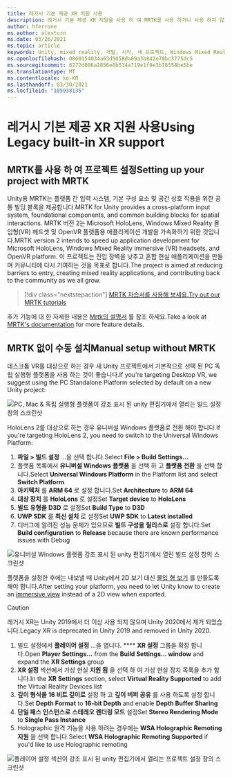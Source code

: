 ```yaml
---
title: 레거시 기본 제공 XR 지원 사용
description: 레거시 기본 제공 XR 지원을 사용 하 여 MRTK를 사용 하거나 사용 하지 않고 Unity 프로젝트를 설정 하는 방법을 알아봅니다.
author: hferrone
ms.author: alexturn
ms.date: 03/26/2021
ms.topic: article
keywords: Unity, mixed reality, 개발, 시작, 새 프로젝트, Windows Mixed Reality, UWP, XR, 성능, 레거시, mrtk
ms.openlocfilehash: 0860154034a63d5058da09a3b842e70bc3775dc5
ms.sourcegitcommit: 6272d086a2856e8b514a719e1f9e3b78554be5be
ms.translationtype: MT
ms.contentlocale: ko-KR
ms.lasthandoff: 03/30/2021
ms.locfileid: "105938135"
---
```

# <a name="using-legacy-built-in-xr-support"></a><span data-ttu-id="ca4fc-104">레거시 기본 제공 XR 지원 사용</span><span class="sxs-lookup"><span data-stu-id="ca4fc-104">Using Legacy built-in XR support</span></span>

## <a name="setting-up-your-project-with-mrtk"></a><span data-ttu-id="ca4fc-105">MRTK를 사용 하 여 프로젝트 설정</span><span class="sxs-lookup"><span data-stu-id="ca4fc-105">Setting up your project with MRTK</span></span>

<span data-ttu-id="ca4fc-106">Unity용 MRTK는 플랫폼 간 입력 시스템, 기본 구성 요소 및 공간 상호 작용을 위한 공통 빌딩 블록을 제공합니다.</span><span class="sxs-lookup"><span data-stu-id="ca4fc-106">MRTK for Unity provides a cross-platform input system, foundational components, and common building blocks for spatial interactions.</span></span> <span data-ttu-id="ca4fc-107">MRTK 버전 2는 Microsoft HoloLens, Windows Mixed Reality 몰입형(VR) 헤드셋 및 OpenVR 플랫폼용 애플리케이션 개발을 가속화하기 위한 것입니다.</span><span class="sxs-lookup"><span data-stu-id="ca4fc-107">MRTK version 2 intends to speed up application development for Microsoft HoloLens, Windows Mixed Reality immersive (VR) headsets, and OpenVR platform.</span></span> <span data-ttu-id="ca4fc-108">이 프로젝트는 진입 장벽을 낮추고 혼합 현실 애플리케이션을 만들며 커뮤니티에 다시 기여하는 것을 목표로 합니다.</span><span class="sxs-lookup"><span data-stu-id="ca4fc-108">The project is aimed at reducing barriers to entry, creating mixed reality applications, and contributing back to the community as we all grow.</span></span>

> [!div class="nextstepaction"]
> [<span data-ttu-id="ca4fc-109">MRTK 자습서를 사용해 보세요.</span><span class="sxs-lookup"><span data-stu-id="ca4fc-109">Try out our MRTK tutorials</span></span>](tutorials/mr-learning-base-01.md)

<span data-ttu-id="ca4fc-110">추가 기능에 대 한 자세한 내용은 [Mrtk의 설명서](/windows/mixed-reality/mrtk-unity) 를 참조 하세요.</span><span class="sxs-lookup"><span data-stu-id="ca4fc-110">Take a look at [MRTK's documentation](/windows/mixed-reality/mrtk-unity) for more feature details.</span></span>

## <a name="manual-setup-without-mrtk"></a><span data-ttu-id="ca4fc-111">MRTK 없이 수동 설치</span><span class="sxs-lookup"><span data-stu-id="ca4fc-111">Manual setup without MRTK</span></span>

<span data-ttu-id="ca4fc-112">데스크톱 VR를 대상으로 하는 경우 새 Unity 프로젝트에서 기본적으로 선택 된 PC 독립 실행형 플랫폼을 사용 하는 것이 좋습니다.</span><span class="sxs-lookup"><span data-stu-id="ca4fc-112">If you're targeting Desktop VR, we suggest using the PC Standalone Platform selected by default on a new Unity project:</span></span>

![PC, Mac & 독립 실행형 플랫폼이 강조 표시 된 unity 편집기에서 열리는 빌드 설정 창의 스크린샷](images/wmr-config-img-3.png)

<span data-ttu-id="ca4fc-114">HoloLens 2를 대상으로 하는 경우 유니버설 Windows 플랫폼로 전환 해야 합니다.</span><span class="sxs-lookup"><span data-stu-id="ca4fc-114">If you're targeting HoloLens 2, you need to switch to the Universal Windows Platform:</span></span>

1.  <span data-ttu-id="ca4fc-115">**파일 > 빌드 설정** ...을 선택 합니다.</span><span class="sxs-lookup"><span data-stu-id="ca4fc-115">Select **File > Build Settings...**</span></span>
2.  <span data-ttu-id="ca4fc-116">플랫폼 목록에서 **유니버설 Windows 플랫폼** 을 선택 하 고 **플랫폼 전환** 을 선택 합니다.</span><span class="sxs-lookup"><span data-stu-id="ca4fc-116">Select **Universal Windows Platform** in the Platform list and select **Switch Platform**</span></span>
3.  <span data-ttu-id="ca4fc-117">**아키텍처** 를 **ARM 64** 로 설정 합니다.</span><span class="sxs-lookup"><span data-stu-id="ca4fc-117">Set **Architecture** to **ARM 64**</span></span>
4.  <span data-ttu-id="ca4fc-118">**대상 장치** 를 **HoloLens** 로 설정</span><span class="sxs-lookup"><span data-stu-id="ca4fc-118">Set **Target device** to **HoloLens**</span></span>
5.  <span data-ttu-id="ca4fc-119">**빌드 유형을** **D3D** 로 설정</span><span class="sxs-lookup"><span data-stu-id="ca4fc-119">Set **Build Type** to **D3D**</span></span>
6.  <span data-ttu-id="ca4fc-120">**UWP SDK** 를 **최신 설치** 로 설정</span><span class="sxs-lookup"><span data-stu-id="ca4fc-120">Set **UWP SDK** to **Latest installed**</span></span>
7.  <span data-ttu-id="ca4fc-121">디버그에 알려진 성능 문제가 있으므로 **빌드 구성을** **릴리스로** 설정 합니다.</span><span class="sxs-lookup"><span data-stu-id="ca4fc-121">Set **Build configuration** to **Release** because there are known performance issues with Debug</span></span>

![유니버설 Windows 플랫폼 강조 표시 된 unity 편집기에서 열린 빌드 설정 창의 스크린샷](images/wmr-config-img-4.png)

<span data-ttu-id="ca4fc-123">플랫폼을 설정한 후에는 내보낼 때 Unity에서 2D 보기 대신 [몰입 형 보기](../../design/app-views.md) 를 만들도록 해야 합니다.</span><span class="sxs-lookup"><span data-stu-id="ca4fc-123">After setting your platform, you need to let Unity know to create an [immersive view](../../design/app-views.md) instead of a 2D view when exported.</span></span>

> [!CAUTION]
> <span data-ttu-id="ca4fc-124">레거시 XR는 Unity 2019에서 더 이상 사용 되지 않으며 Unity 2020에서 제거 되었습니다.</span><span class="sxs-lookup"><span data-stu-id="ca4fc-124">Legacy XR is deprecated in Unity 2019 and removed in Unity 2020.</span></span>

1. <span data-ttu-id="ca4fc-125">빌드 설정에서 **플레이어 설정** ...을 엽니다. \*\*\*\* **XR 설정** 그룹을 확장 합니다.</span><span class="sxs-lookup"><span data-stu-id="ca4fc-125">Open **Player Settings...** from the **Build Settings... window** and expand the **XR Settings** group</span></span>
2. <span data-ttu-id="ca4fc-126">**XR 설정** 섹션에서 가상 현실 **지원 됨** 을 선택 하 여 가상 현실 장치 목록을 추가 합니다.</span><span class="sxs-lookup"><span data-stu-id="ca4fc-126">In the **XR Settings** section, select **Virtual Reality Supported** to add the Virtual Reality Devices list</span></span>
3. <span data-ttu-id="ca4fc-127">**깊이 형식을** **16 비트 깊이로** 설정 하 고 **깊이 버퍼 공유** 를 사용 하도록 설정 합니다.</span><span class="sxs-lookup"><span data-stu-id="ca4fc-127">Set **Depth Format** to **16-bit Depth** and enable **Depth Buffer Sharing**</span></span>
4. <span data-ttu-id="ca4fc-128">**단일 패스 인스턴스로** **스테레오 렌더링 모드** 설정</span><span class="sxs-lookup"><span data-stu-id="ca4fc-128">Set **Stereo Rendering Mode** to **Single Pass Instance**</span></span>
5. <span data-ttu-id="ca4fc-129">Holographic 원격 기능을 사용 하려는 경우에는 **WSA Holographic Remoting 지원** 을 선택 합니다.</span><span class="sxs-lookup"><span data-stu-id="ca4fc-129">Select **WSA Holographic Remoting Supported** if you'd like to use Holographic remoting</span></span> 

![플레이어 설정 섹션이 강조 표시 된 unity 편집기에서 열리는 프로젝트 설정 창의 스크린샷](images/wmr-config-img-9.png)